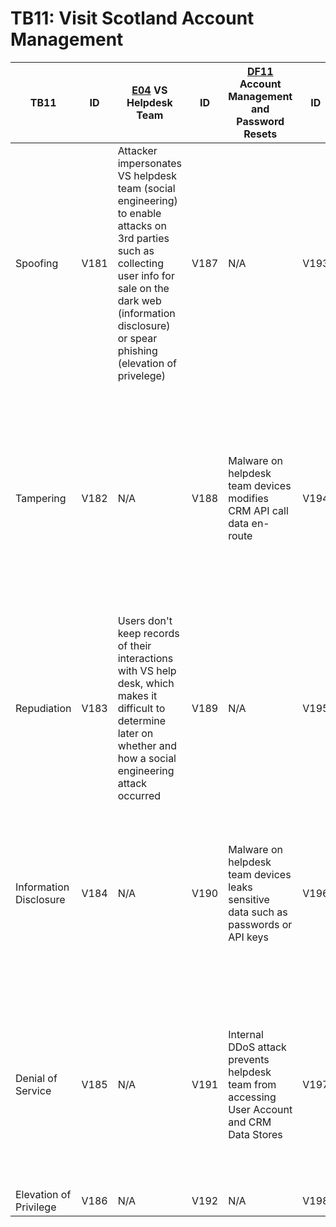 # TB11: Visit Scotland Account Management

| TB11                   | ID   | [E04](../assets/E04.md) VS Helpdesk Team                                                                                                                                                                               | ID   | [DF11](../assets/DF11.md) Account Management and Password Resets                            | ID   | [DS03](../assets/DS03.md) User Account Info and CRM Database                                                                                                     |
|------------------------|------|------------------------------------------------------------------------------------------------------------------------------------------------------------------------------------------------------------------------|------|---------------------------------------------------------------------------------------------|------|------------------------------------------------------------------------------------------------------------------------------------------------------------------|
| Spoofing               | V181 | Attacker impersonates VS helpdesk team (social engineering) to enable attacks on 3rd parties such as collecting user info for sale on the dark web (information disclosure) or spear phishing (elevation of privelege) | V187 | N/A                                                                                         | V193 | N/A                                                                                                                                                              |
| Tampering              | V182 | N/A                                                                                                                                                                                                                    | V188 | Malware on helpdesk team devices modifies CRM API call data en-route                        | V194 | Attacker modifies user account info to enable other attacks (resetting user security challenge questions to enable attacker to reset user password, for example) |
| Repudiation            | V183 | Users don't keep records of their interactions with VS help desk, which makes it difficult to determine later on whether and how a social engineering attack occurred                                                  | V189 | N/A                                                                                         | V195 | User data stores' access logs (CRUD operations) scrubbed or corrupted by attacker to conceal evidence of activity                                                |
| Information Disclosure | V184 | N/A                                                                                                                                                                                                                    | V190 | Malware on helpdesk team devices leaks sensitive data such as passwords or API keys         | V196 | User account info leaked by attacker, for example the first stage of a ransomware attack (prior to second stage encryption of data stores)                       |
| Denial of Service      | V185 | N/A                                                                                                                                                                                                                    | V191 | Internal DDoS attack prevents helpdesk team from accessing User Account and CRM Data Stores | V197 | User account info databases rendered inaccessible due to internal DDoS attack, ransomware (second stage), or changes to firewall and routing rules               |
| Elevation of Privilege | V186 | N/A                                                                                                                                                                                                                    | V192 | N/A                                                                                         | V198 | N/A                                                                                                                                                              |
